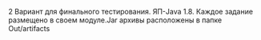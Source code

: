 2 Вариант для финального тестирования.
ЯП-Java 1.8.
Каждое задание размещено в своем модуле.Jar архивы расположены в папке Out/artifacts
